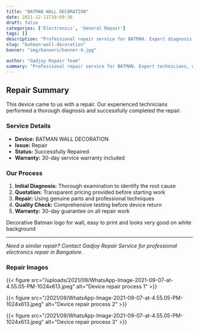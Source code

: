 ```yaml
---
title: "BATMAN WALL DECORATION"
date: 2021-12-11T10:09:36
draft: false
categories: ['Electronics', 'General Repair']
tags: []
description: "Professional repair service for BATMAN. Expert diagnosis and quality repairs in Bangalore."
slug: "batman-wall-decoration"
banner: "img/banners/banner-4.jpg"

author: "Gadjoy Repair Team"
summary: "Professional repair service for BATMAN. Expert technicians, quality parts, warranty included."
---
```


## Repair Summary

This device came to us with a repair. Our experienced technicians performed a thorough diagnosis and successfully completed the repair.

### Service Details

- **Device:** BATMAN WALL DECORATION
- **Issue:** Repair
- **Status:** Successfully Repaired
- **Warranty:** 30-day service warranty included

### Our Process

1. **Initial Diagnosis:** Thorough examination to identify the root cause
2. **Quotation:** Transparent pricing provided before starting work
3. **Repair:** Using genuine parts and professional techniques
4. **Quality Check:** Comprehensive testing before device return
5. **Warranty:** 30-day guarantee on all repair work

Decorative Batman logo for wall, easy to print and looks very good on white background

---

*Need a similar repair? Contact Gadjoy Repair Service for professional electronics repair in Bangalore.*

### Repair Images

{{< figure src="/uploads/2021/09/WhatsApp-Image-2021-09-07-at-4.55.05-PM-1024x613.jpeg" alt="Device repair process 1" >}}

{{< figure src="/2021/09/WhatsApp-Image-2021-09-07-at-4.55.05-PM-1024x613.jpeg" alt="Device repair process 2" >}}

{{< figure src="/2021/09/WhatsApp-Image-2021-09-07-at-4.55.05-PM-1024x613.jpeg" alt="Device repair process 3" >}}

